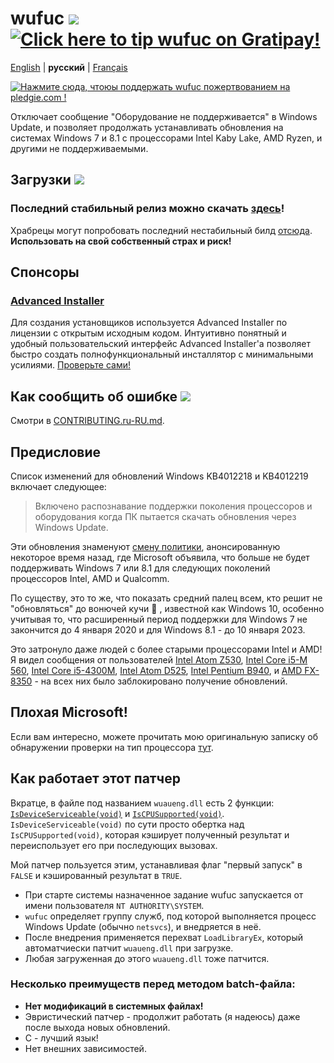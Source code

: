 # wufuc [![](https://ci.appveyor.com/api/projects/status/0s2unkpokttyslf0?svg=true)](https://ci.appveyor.com/project/zeffy/wufuc) [![Click here to tip wufuc on Gratipay!](https://img.shields.io/gratipay/team/wufuc.svg)](https://gratipay.com/wufuc/)

[English](README.md) | **русский** | [Français](README.fr-FR.md)

[![Нажмите сюда, чтоюы поддержать wufuc пожертвованием на pledgie.com !](https://pledgie.com/campaigns/34055.png)](https://pledgie.com/campaigns/34055)

Отключает сообщение "Оборудование не поддерживается" в Windows Update, и позволяет продолжать устанавливать обновления на системах Windows 7 и 8.1 с процессорами Intel Kaby Lake, AMD Ryzen, и другими не поддерживаемыми.

## Загрузки [![](https://img.shields.io/github/downloads/zeffy/wufuc/total.svg)](../../releases)

### Последний стабильный релиз можно скачать [здесь](../../releases/latest)!

Храбрецы могут попробовать последний нестабильный билд [отсюда](https://ci.appveyor.com/project/zeffy/wufuc). **Использовать на свой собственный страх и риск!**

## Спонсоры

### [Advanced Installer](http://www.advancedinstaller.com/)

Для создания установщиков используется Advanced Installer по лицензии с открытым исходным кодом. Интуитивно понятный и удобный пользовательский интерфейс Advanced Installer'a позволяет быстро создать полнофункциональный инсталлятор с минимальными усилиями. [Проверьте сами!](http://www.advancedinstaller.com/) 

## Как сообщить об ошибке [![](https://isitmaintained.com/badge/resolution/zeffy/wufuc.svg)](https://isitmaintained.com/project/zeffy/wufuc)

Смотри в [CONTRIBUTING.ru-RU.md](CONTRIBUTING.ru-RU.md).

## Предисловие

Список изменений для обновлений Windows KB4012218 и KB4012219 включает следующее:

> Включено распознавание поддержки поколения процессоров и оборудования когда ПК пытается скачать обновления через Windows Update.

Эти обновления знаменуют [смену политики](https://blogs.windows.com/windowsexperience/2016/01/15/windows-10-embracing-silicon-innovation/), анонсированную некоторое время назад, где Microsoft объявила, что больше не будет поддерживать Windows 7 или 8.1 для следующих поколений процессоров Intel, AMD и Qualcomm.

По существу, это то же, что показать средний палец всем, кто решит не "обновляться" до вонючей кучи :shit: , известной как Windows 10, особенно учитывая то, что расширенный период поддержки для Windows 7 не закончится до 4 января 2020 и для Windows 8.1 - до 10 января 2023.

Это затронуло даже людей с более старыми процессорами Intel и AMD! Я видел сообщения от пользователей [Intel Atom Z530](../../issues/7), [Intel Core i5-M 560](../../issues/23), [Intel Core i5-4300M](../../issues/24), [Intel Atom D525](../../issues/34), [Intel Pentium B940](../../issues/63), и [AMD FX-8350](../../issues/32) - на всех них было заблокировано получение обновлений.

## Плохая Microsoft!

Если вам интересно, можете прочитать мою оригинальную записку об обнаружении проверки на тип процессора [тут](../../tree/old-kb4012218-19).

## Как работает этот патчер

Вкратце, в файле под названием `wuaueng.dll` есть 2 функции: [`IsDeviceServiceable(void)`](https://gist.github.com/zeffy/e5ec266952932bc905eb0cbc6ed72185) и [`IsCPUSupported(void)`](https://gist.github.com/zeffy/1a8f8984d2bec97ae24af63a76278694). `IsDeviceServiceable(void)` по сути просто обертка над `IsCPUSupported(void)`, которая кэширует полученный результат и переиспользует его при последующих вызовах. 

Мой патчер пользуется этим, устанавливая флаг "первый запуск" в `FALSE` и кэшированный результат в `TRUE`.

- При старте системы назначенное задание wufuc запускается от имени пользователя `NT AUTHORITY\SYSTEM`.
- `wufuc` определяет группу служб, под которой выполняется процесс Windows Update (обычно `netsvcs`), и внедряется в неё.
- После внедрения применяется перехват `LoadLibraryEx`, который автоматчиески патчит `wuaueng.dll` при загрузке.
- Любая загруженная до этого `wuaueng.dll` тоже патчится.

### Несколько преимуществ перед методом batch-файла:

- **Нет модификаций в системных файлах!**
- Эвристический патчер - продолжит работать (я надеюсь) даже после выхода новых обновлений.
- C - лучший язык!
- Нет внешних зависимостей.
